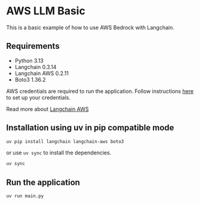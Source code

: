 # AWS LLM Basic

This is a basic example of how to use AWS Bedrock with Langchain.

## Requirements

- Python 3.13
- Langchain 0.3.14
- Langchain AWS 0.2.11
- Boto3 1.36.2

AWS credentials are required to run the application. Follow instructions [here](https://docs.aws.amazon.com/singlesignon/latest/userguide/howtogetcredentials.html) to set up your credentials.

Read more about [Langchain AWS](https://python.langchain.com/docs/integrations/providers/aws/)

## Installation using uv in pip compatible mode

```bash
uv pip install langchain langchain-aws boto3
```

or use `uv sync` to install the dependencies.

```bash
uv sync
```

## Run the application

```bash
uv run main.py
```


